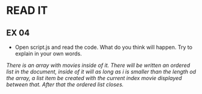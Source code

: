 # READ IT
## EX 04
* Open script.js and read the code. What do you think will happen. Try to explain in your own words.

<em> There is an array with movies inside of it. There will be written an ordered list in the document, inside of it will as long as i is smaller than the length od the array, a list item be created with the current index movie displayed between that. After that the ordered list closes.
</em>